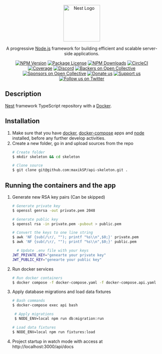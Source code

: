 <p align="center">
  <a href="http://nestjs.com/" target="blank"><img src="https://nestjs.com/img/logo-small.svg" width="120" alt="Nest Logo" /></a>
</p>

[circleci-image]: https://img.shields.io/circleci/build/github/nestjs/nest/master?token=abc123def456
[circleci-url]: https://circleci.com/gh/nestjs/nest

  <p align="center">A progressive <a href="http://nodejs.org" target="_blank">Node.js</a> framework for building efficient and scalable server-side applications.</p>
    <p align="center">
<a href="https://www.npmjs.com/~nestjscore" target="_blank"><img src="https://img.shields.io/npm/v/@nestjs/core.svg" alt="NPM Version" /></a>
<a href="https://www.npmjs.com/~nestjscore" target="_blank"><img src="https://img.shields.io/npm/l/@nestjs/core.svg" alt="Package License" /></a>
<a href="https://www.npmjs.com/~nestjscore" target="_blank"><img src="https://img.shields.io/npm/dm/@nestjs/common.svg" alt="NPM Downloads" /></a>
<a href="https://circleci.com/gh/nestjs/nest" target="_blank"><img src="https://img.shields.io/circleci/build/github/nestjs/nest/master" alt="CircleCI" /></a>
<a href="https://coveralls.io/github/nestjs/nest?branch=master" target="_blank"><img src="https://coveralls.io/repos/github/nestjs/nest/badge.svg?branch=master#9" alt="Coverage" /></a>
<a href="https://discord.gg/G7Qnnhy" target="_blank"><img src="https://img.shields.io/badge/discord-online-brightgreen.svg" alt="Discord"/></a>
<a href="https://opencollective.com/nest#backer" target="_blank"><img src="https://opencollective.com/nest/backers/badge.svg" alt="Backers on Open Collective" /></a>
<a href="https://opencollective.com/nest#sponsor" target="_blank"><img src="https://opencollective.com/nest/sponsors/badge.svg" alt="Sponsors on Open Collective" /></a>
  <a href="https://paypal.me/kamilmysliwiec" target="_blank"><img src="https://img.shields.io/badge/Donate-PayPal-ff3f59.svg" alt="Donate us"/></a>
    <a href="https://opencollective.com/nest#sponsor"  target="_blank"><img src="https://img.shields.io/badge/Support%20us-Open%20Collective-41B883.svg" alt="Support us"></a>
  <a href="https://twitter.com/nestframework" target="_blank"><img src="https://img.shields.io/twitter/follow/nestframework.svg?style=social&label=Follow" alt="Follow us on Twitter"></a>
</p>
  <!--[![Backers on Open Collective](https://opencollective.com/nest/backers/badge.svg)](https://opencollective.com/nest#backer)
  [![Sponsors on Open Collective](https://opencollective.com/nest/sponsors/badge.svg)](https://opencollective.com/nest#sponsor)-->

## Description

[Nest](https://github.com/nestjs/nest) framework TypeScript repository with a [Docker](https://docs.docker.com/get-docker/).

## Installation
1. Make sure that you have [docker](https://docs.docker.com/engine/install/), [docker-compose](https://docs.docker.com/compose/install/) apps and [node](https://github.com/nvm-sh/nvm?tab=readme-ov-file#installing-and-updating) installed, before any further develop activities.
2. Create a new folder, go in and upload sources from the repo
    ```bash 
    # Create folder
    $ mkdir skeleton && cd skeleton
    ```
    ```bash
    # Clone source
    $ git clone git@github.com:maxikSP/api-skeleton.git . 
    ```

## Running the containers and the app
1. Generate new RSA key pairs (Can be skipped)
     ```bash
     # Generate private key
     $ openssl genrsa -out private.pem 2048
     ```
     ```bash
     # Generate public key
     $ openssl rsa -in private.pem -pubout > public.pem
     ```
     ```bash
     # Convert the keys to one line string 
     $ awk 'NF {sub(/\r/, ""); printf "%s\\n",$0;}' private.pem
     $ awk 'NF {sub(/\r/, ""); printf "%s\\n",$0;}' public.pem
     ```
     ```bash  
       # Update .env file with your keys
     JWT_PRIVATE_KEY="genearte your private key"
     JWT_PUBLIC_KEY="genearte your public key"
    ```
2. Run docker services
    ```bash
    # Run docker containers
    $ docker compose -f docker-compose.yaml -f docker-compose.api.yaml up --build
    ```

4. Apply database migrations and load data fixtures
   ```bash
   # Bash commands
   $ docker-compose exec api bash 
    ```
   ```bash
    # Apply migrations
    $ NODE_ENV=local npm run db:migration:run
    ```
    ```bash
    # Load data fixtures
    $ NODE_ENV=local npm run fixtures:load
    ```
5. Project startup in watch mode with access at http://localhost:3000/api/docs
